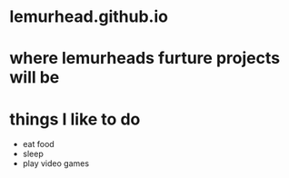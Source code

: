 # lemurhead.github.io
# where lemurheads furture projects will be
# things I like to do
* eat food
* sleep
* play video games
